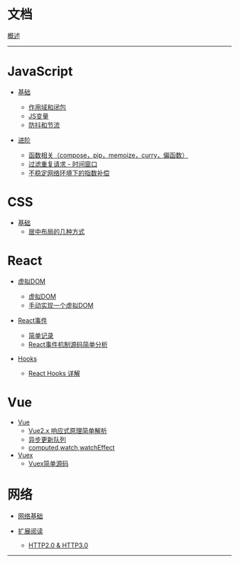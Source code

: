 # 文档

[概述](README.md)

---

# JavaScript

- [基础]()
  - [作用域和闭包](./JavaScript/作用域和闭包.md)
  - [JS变量](./JavaScript/JS变量.md)
  - [防抖和节流](./JavaScript/防抖和节流.md)

- [进阶]()
  - [函数相关（compose，pip，memoize，curry，偏函数）](./JavaScript/函数相关（compose，pip，memoize，curry，偏函数）.md)
  - [过滤重复请求 - 时间窗口](./JavaScript/过滤重复请求-时间窗口.md)
  - [不稳定网络环境下的指数补偿](./JavaScript/不稳定网络环境下的指数补偿.md)

# CSS

- [基础]()
  - [居中布局的几种方式](./CSS/居中布局.md)

# React

- [虚拟DOM]()
  - [虚拟DOM](./React/虚拟DOM.md)
  - [手动实现一个虚拟DOM](./React/手动实现一个虚拟DOM.md)

- [React事件]()
  - [简单记录](./React/React事件简单记录.md)
  - [React事件机制源码简单分析](./React/React事件机制.md)

- [Hooks]()
  - [React Hooks 详解](./React/ReactHooks详解.md)

# Vue

- [Vue]()
  - [Vue2.x 响应式原理简单解析](./Vue/Vue2.x响应式原理简单解析.md)
  - [异步更新队列](./Vue/异步更新队列.md)
  - [computed,watch,watchEffect](./Vue/computed,watch,watchEffect.md)
- [Vuex]()
  - [Vuex简单源码](./Vue/Vuex简单源码.md)

# 网络

- [网络基础]()

- [扩展阅读]()
  - [HTTP2.0 & HTTP3.0](./Network/HTTP2.0_&_HTTP3.0.md)

---
